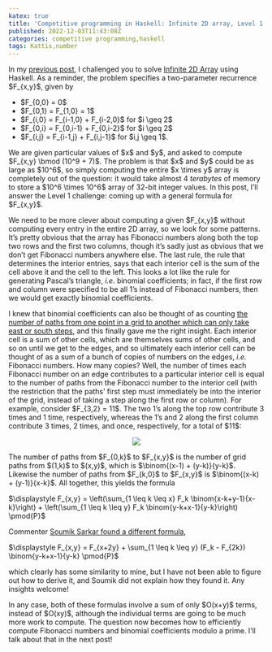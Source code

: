 ```yaml
---
katex: true
title: 'Competitive programming in Haskell: Infinite 2D array, Level 1'
published: 2022-12-03T11:43:08Z
categories: competitive programming,haskell
tags: Kattis,number
---
```


<p>In my <a href="https://byorgey.github.io/blog/posts/2022/09/01/competitive-programming-in-haskell-infinite-2d-array.html">previous post</a>, I challenged you to solve <a href="https://open.kattis.com/problems/infinite2darray">Infinite 2D Array</a> using Haskell. As a reminder, the problem specifies a two-parameter recurrence $F_{x,y}$, given by</p>
<ul>
<li>$F_{0,0} = 0$</li>
<li>$F_{0,1} = F_{1,0} = 1$</li>
<li>$F_{i,0} = F_{i-1,0} + F_{i-2,0}$ for $i \geq 2$</li>
<li>$F_{0,i} = F_{0,i-1} + F_{0,i-2}$ for $i \geq 2$</li>
<li>$F_{i,j} = F_{i-1,j} + F_{i,j-1}$ for $i,j \geq 1$.</li>
</ul>
<p>We are given particular values of $x$ and $y$, and asked to compute $F_{x,y} \bmod (10^9 + 7)$. The problem is that $x$ and $y$ could be as large as $10^6$, so simply computing the entire $x \times y$ array is completely out of the question: it would take almost 4 <em>terabytes</em> of memory to store a $10^6 \times 10^6$ array of 32-bit integer values. In this post, I’ll answer the Level 1 challenge: coming up with a general formula for $F_{x,y}$.</p>
<p>We need to be more clever about computing a given $F_{x,y}$ without computing every entry in the entire 2D array, so we look for some patterns. It’s pretty obvious that the array has Fibonacci numbers along both the top two rows and the first two columns, though it’s sadly just as obvious that we don’t get Fibonacci numbers anywhere else. The last rule, the rule that determines the interior entries, says that each interior cell is the sum of the cell above it and the cell to the left. This looks a lot like the rule for generating Pascal’s triangle, <em>i.e.</em> binomial coefficients; in fact, if the first row and column were specified to be all 1’s instead of Fibonacci numbers, then we would get exactly binomial coefficients.</p>
<p>I knew that binomial coefficients can also be thought of as counting <a href="http://discrete.openmathbooks.org/dmoi2/sec_counting-binom.html">the number of paths from one point in a grid to another which can only take east or south steps</a>, and this finally gave me the right insight. Each interior cell is a sum of other cells, which are themselves sums of other cells, and so on until we get to the edges, and so ultimately each interior cell can be thought of as a sum of a bunch of copies of numbers on the edges, <em>i.e.</em> Fibonacci numbers. How many copies? Well, the number of times each Fibonacci number on an edge contributes to a particular interior cell is equal to the number of paths from the Fibonacci number to the interior cell (with the restriction that the paths’ first step must immediately be into the interior of the grid, instead of taking a step along the first row or column). For example, consider $F_{3,2} = 11$. The two 1’s along the top row contribute 3 times and 1 time, respectively, whereas the 1’s and 2 along the first column contribute 3 times, 2 times, and once, respectively, for a total of $11$:</p>
<div style="text-align: center">
<p><img src="http://byorgey.files.wordpress.com/2022/12/331a85cd2f470b8c.png" /></p>
</div>
<p>The number of paths from $F_{0,k}$ to $F_{x,y}$ is the number of grid paths from $(1,k)$ to $(x,y)$, which is $\binom{(x-1) + (y-k)}{y-k}$. Likewise the number of paths from $F_{k,0}$ to $F_{x,y}$ is $\binom{(x-k) + (y-1)}{x-k}$. All together, this yields the formula</p>
<p>$\displaystyle F_{x,y} = \left(\sum_{1 \leq k \leq x} F_k \binom{x-k+y-1}{x-k}\right) + \left(\sum_{1 \leq k \leq y} F_k \binom{y-k+x-1}{y-k}\right) \pmod{P}$</p>
<p>Commenter <a href="https://byorgey.github.io/blog/posts/2022/09/01/competitive-programming-in-haskell-infinite-2d-array.html#comment-40784">Soumik Sarkar found a different formula</a>,</p>
<p>$\displaystyle F_{x,y} = F_{x+2y} + \sum_{1 \leq k \leq y} (F_k - F_{2k}) \binom{y-k+x-1}{y-k} \pmod{P}$</p>
<p>which clearly has some similarity to mine, but I have not been able to figure out how to derive it, and Soumik did not explain how they found it. Any insights welcome!</p>
<p>In any case, both of these formulas involve a sum of only $O(x+y)$ terms, instead of $O(xy)$, although the individual terms are going to be much more work to compute. The question now becomes how to efficiently compute Fibonacci numbers and binomial coefficients modulo a prime. I’ll talk about that in the next post!</p>

